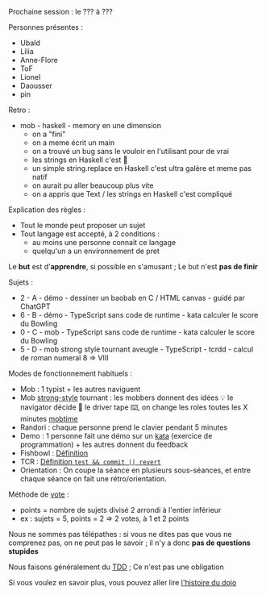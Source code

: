 Prochaine session : le ??? à ???

Personnes présentes :
- Ubald
- Lilia
- Anne-Flore
- ToF
- Lionel
- Daousser
- pin

Retro :
- mob - haskell - memory en une dimension
  - on a "fini"
  - on a meme écrit un main
  - on a trouvé un bug sans le vouloir en l'utilisant pour de vrai
  - les strings en Haskell c'est 🤯
  - un simple string.replace en Haskell c'est ultra galère et meme pas natif
  - on aurait pu aller beaucoup plus vite
  - on a appris que Text / les strings en Haskell c'est compliqué

Explication des règles :
- Tout le monde peut proposer un sujet
- Tout langage est accepté, à 2 conditions :
  - au moins une personne connait ce langage
  - quelqu'un a un environnement de pret

Le **but** est d'**apprendre**, si possible en s'amusant ;
Le but n'est **pas de finir**

Sujets :
- 2 - A - démo - dessiner un baobab en C / HTML canvas - guidé par ChatGPT
- 6 - B - démo - TypeScript sans code de runtime - kata calculer le score du Bowling
- 0 - C - mob - TypeScript sans code de runtime - kata calculer le score du Bowling
- 5 - D - mob strong style tournant aveugle - TypeScript - tcrdd - calcul de roman numeral 8 => VIII

Modes de fonctionnement habituels :
- Mob : 1 typist + les autres naviguent
- Mob [strong-style] tournant : les mobbers donnent des idées 💡 le navigator décide 🔀 le driver tape ⌨️, on change les roles toutes les X minutes [mobtime]
- Randori : chaque personne prend le clavier pendant 5 minutes
- Demo : 1 personne fait une démo sur un [kata] (exercice de programmation) + les autres donnent du feedback
- Fishbowl : [Définition][fishbowl]
- TCR : [Définition `test && commit || revert`][tcr]
- Orientation : On coupe la séance en plusieurs sous-séances,
  et entre chaque séance on fait une rétro/orientation.

Méthode de [vote] :
- points = nombre de sujets divisé 2 arrondi à l'entier inférieur
- ex : sujets = 5, points = 2 => 2 votes, à 1 et 2 points

Nous ne sommes pas télépathes :
si vous ne dites pas que vous ne comprenez pas, on ne peut pas le savoir ;
il n'y a donc **pas de questions stupides**

Nous faisons généralement du [TDD][test_driven_development] ;
Ce n'est pas une obligation

Si vous voulez en savoir plus, vous pouvez aller lire [l'histoire du dojo]

[kata]: https://web.archive.org/web/20040423023001/http://www.pragprog.com/pragdave/Practices/CodeKata.rdoc
[strong-style]: https://llewellynfalco.blogspot.com/2014/06/llewellyns-strong-style-pairing.html
[mobtime]: https://mobtime.hadrienmp.fr/
[fishbowl]: https://en.wikipedia.org/wiki/Fishbowl_%28conversation%29
[tcr]: https://medium.com/@kentbeck_7670/test-commit-revert-870bbd756864
[vote]: https://emmanuelpaatz.com/dojosurvey
[test_driven_development]: https://fr.wikipedia.org/wiki/Test_driven_development
[l'histoire du dojo]: https://github.com/dojo-developpement-paris/dojo-developpement-paris.github.io/blob/main/history.md
